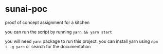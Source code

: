 # sunai-poc

proof of concept assignment for a kitchen

you can run the script by running `yarn && yarn start`

you will need `yarn` package to run this project. you can install yarn using `npm i -g yarn` or search for the documentation
